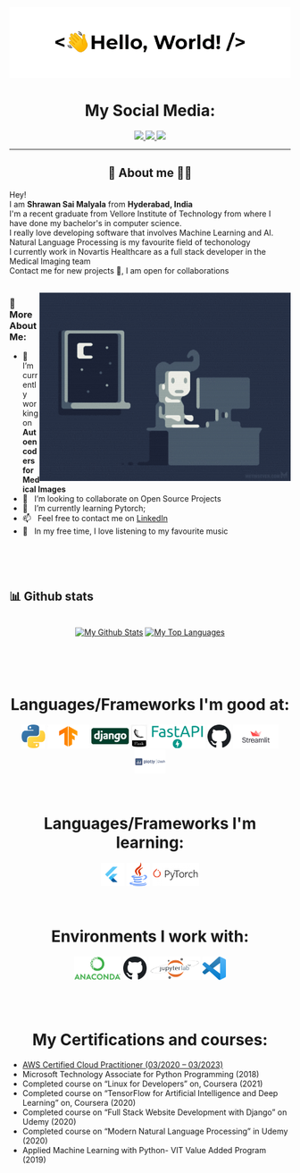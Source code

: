 
<a href="https://github.com/ShrawanSai/">![Profile GIF](./assets/profile_presentation.gif)</a>

<!-- Social icons section -->
<h1 align="center"> My Social Media: </h1>
  <p align="center">
    <a href="https://twitter.com/shrawan06494046">
      <img src="https://img.shields.io/badge/twitter-7cebf5?&style=for-the-badge&logo=twitter&logoColor=black">
    </a>
    <a href="http://www.linkedin.com/in/shrawans">
      <img src="https://img.shields.io/badge/linkedin-7cebf5?&style=for-the-badge&logo=linkedin&logoColor=black">
    </a>
    <a href="mailto:msaishrawan@gmail.com">
      <img src="https://img.shields.io/badge/SEND%20MAIL-7cebf5?&style=for-the-badge&logo=MAIL.RU&logoColor=black">
    </a>
  </p>
</h1>

<hr>

<!-- Description about me -->
<h2 align="center"> 🤔 About me 👨‍💻 </h2>

Hey! <br />
I am <b>Shrawan Sai Malyala</b> from <strong>Hyderabad, India</strong><br />
I'm a recent graduate from Vellore Institute of Technology from where I have done my bachelor's in computer science. <br />
I really love developing software that involves Machine Learning and AI. Natural Language Processing is my favourite field of techonology <br />
I currently work in Novartis Healthcare as a full stack developer in the Medical Imaging team<br />
Contact me for new projects 📨, I am open for collaborations<br/><br/> 



<img align="right" alt="GIF" src="./assets/dance_ascii.gif" width="450vw"/>

### 🧐 More About Me:

- 🔭 &nbsp; I’m currently working on **Autoencoders for Medical Images**
- 🤝 &nbsp; I’m looking to collaborate on Open Source Projects
- 🌱 &nbsp; I’m currently learning Pytorch; 
- 📫 &nbsp; Feel free to contact me on [LinkedIn](http://www.linkedin.com/in/shrawans)
- 🎷 &nbsp; In my free time, I love listening to my favourite music

<br><br>
<br>
<!-- GitHub stats section -->

## 📊 Github stats

<p align="center">
  <br/>
  <a href="https://github.com/anuraghazra/github-readme-stats"><img alt="My Github Stats" src="https://github-readme-stats.vercel.app/api/?username=ShrawanSai&hide=contribs,prs&show_icons=true&count_private=true&theme=react&bg_color=1F222E&title_color=7cebf5&icon_color=2d7de4&show_icons=true&border_color=7cebf5&border_radius=10" height="192px"/></a>
  <a href="https://github.com/anuraghazra/github-readme-stats"><img alt="My Top Languages" src="https://github-readme-stats.vercel.app/api/top-langs/?username=ShrawanSai&langs_count=8&layout=compact&theme=react&bg_color=1F222E&title_color=7cebf5&icon_color=2d7de4&show_icons=true&border_color=7cebf5&border_radius=10" height="192px"/></a>
  <br/>

</p>
<br><br><br>
<h1 align="center"> Languages/Frameworks I'm good at: </h1>
<p align="center">
<code><a href="https://www.python.org/"><img alt="Python" title="Python" src="./assets/python.png" height="42"></a></code>
  <code><a href="https://www.tensorflow.org/"><img alt="Tensorflow" title="Tensorflow" src="./assets/tf.png" height="42"></a></code>
  <code><a href="https://www.djangoproject.com/"><img alt="Django" title="Django" src="./assets/Django-Logo.png" height="42"></a></code>
  <code><a href="https://flask.palletsprojects.com/en/2.0.x/"><img alt="Flask" title="Flask" src="./assets/flask.png" height="42"></a></code>
  <code><a href="https://fastapi.tiangolo.com/"><img alt="FastAPI" title="Fast API" src="./assets/fast_api.png" height="42"></a></code>
  <code><a href=""><img alt="Github" title="Github" src="./assets/github.png" height="42"></a></code>
  <code><a href="https://streamlit.io/"><img alt="Streamlit" title="Streamlit" src="./assets/streamlit.png" height="42"></a></code>
  <code><a href="https://plotly.com/dash/"><img alt="Plotly Dash" title="Plotly Dash" src="./assets/dash_plotly.png" height="42"></a></code>
</p>
<br>
<h1 align="center"> Languages/Frameworks I'm learning: </h1>
<p align="center">
  <code><a href="https://flutter.dev/"><img alt="Flutter" title="Flutter" src="./assets/flutter.png" height="42"></a></code>
  <code><a href="https://www.java.com/en/"><img alt="Java" title="Java" src="./assets/java.png" height="42"></a></code>
  <code><a href="https://pytorch.org/"><img alt="Pytorch" title="Pytorch" src="./assets/pytorch.png" height="42"></a></code>
</p>
<br>

<h1 align="center"> Environments I work with: </h1>
<p align="center">
  <code><a href="https://www.anaconda.com/"><img alt="Anaconda" title="Anaconda" src="./assets/Anaconda_Logo.png" height="42"></a></code>
  <code><a href="https://github.com/"><img alt="GitHub" title="GitHub" src="./assets/github.png" height="42"></a></code>
  <code><a href="https://jupyter.org/"><img alt="Jupyter Lab" title="Jupyter Lab" src="./assets/jupyter lab.png" height="42"></a></code>
  <code><a href="https://code.visualstudio.com/"><img alt="Vs code" title="Vs code" src="./assets/vscode.png" height="42"></a></code>
</p>
<br>

<br>

<h1 align="center"> My Certifications and courses: </h1>
<p align="center">
  <ul>
  <li><a href="https://aws.amazon.com/certification/certified-cloud-practitioner/">AWS Certified Cloud Practitioner (03/2020 – 03/2023)</a></li>
  <li>Microsoft Technology Associate for Python Programming (2018)</li>
  <li>Completed course on “Linux for Developers” on, Coursera (2021)</li>
  <li>Completed course on “TensorFlow for Artificial Intelligence and Deep Learning” on, Coursera (2020)</li>
  <li>Completed course on “Full Stack Website Development with Django” on Udemy (2020)</li>
  <li>Completed course on “Modern Natural Language Processing” in Udemy (2020)</li>
  <li>Applied Machine Learning with Python- VIT Value Added Program (2019)</li>
  </ul>
  
</p>
<br>



